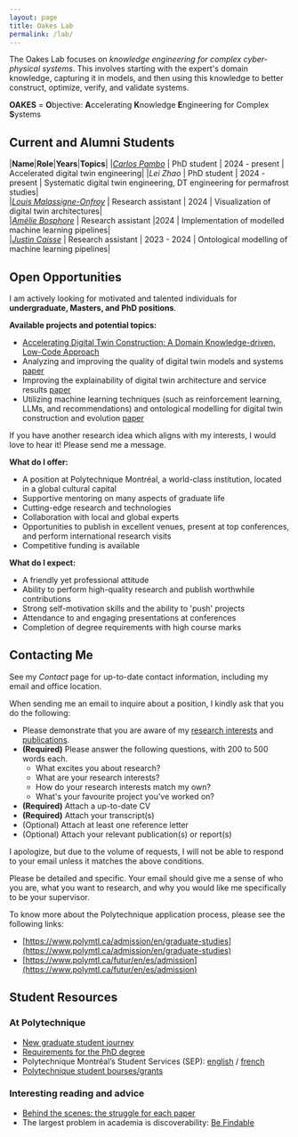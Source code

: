 ```yaml
---
layout: page
title: Oakes Lab
permalink: /lab/
---
```


The Oakes Lab focuses on *knowledge engineering for complex cyber-physical systems*. This involves starting with the expert's domain knowledge, capturing it in models, and then using this knowledge to better construct, optimize, verify, and validate systems.

**OAKES** = **O**bjective: **A**ccelerating **K**nowledge **E**ngineering for Complex **S**ystems

[//]: # (Please see the main page for a list of my varied research topics, which include digital twins, ontologies, workflows, and machine learning.)

## Current and Alumni Students

|**Name**|**Role**|**Years**|**Topics**|
|*[Carlos Pambo](https://www.linkedin.com/in/carlos-pambo/)* | PhD student | 2024 - present | Accelerated digital twin engineering|
|*Lei Zhao* | PhD student | 2024 - present | Systematic digital twin engineering, DT engineering for permafrost studies|  
|*[Louis Malassigne-Onfroy](https://www.linkedin.com/in/louismalaonfr/)* | Research assistant | 2024 | Visualization of digital twin architectures|  
|*[Amélie Bosphore](https://www.linkedin.com/in/am%C3%A9lie-bosphore-1a5997227/)* | Research assistant |2024 | Implementation of modelled machine learning pipelines|  
|*[Justin Caisse](https://www.linkedin.com/in/justin-caisse/)* | Research assistant | 2023 - 2024 | Ontological modelling of machine learning pipelines|

## Open Opportunities

I am actively looking for motivated and talented individuals for **undergraduate, Masters, and PhD positions**.

**Available projects and potential topics:**
* [Accelerating Digital Twin Construction: A Domain Knowledge-driven, Low-Code Approach](https://www.polymtl.ca/expertises/en/accelerating-digital-twin-construction-domain-knowledge-driven-low-code-approach-oakes-bentley)
* Analyzing and improving the quality of digital twin models and systems [paper](https://bentleyjoakes.github.io/assets/publications/Oakes2023%20-%20Examining%20Model%20Qualities%20and%20their%20Impact%20on%20Digital%20Twins.pdf)
* Improving the explainability of digital twin architecture and service results [paper](https://bentleyjoakes.github.io/assets/publications/Gil2024-Towards_a_Systematic_Reporting_Framework_for_Digital_Twins.pdf)
* Utilizing machine learning techniques (such as reinforcement learning, LLMs, and recommendations) and ontological modelling for digital twin construction and evolution [paper](https://bentleyjoakes.github.io/assets/publications/Oakes2024-Towards_Ontological_Service-Driven_Engineering_of_Digital_Twins.pdf)

If you have another research idea which aligns with my interests, I would love to hear it! Please send me a message.

**What do I offer:**
* A position at Polytechnique Montréal, a world-class institution, located in a global cultural capital
* Supportive mentoring on many aspects of graduate life
* Cutting-edge research and technologies
* Collaboration with local and global experts
* Opportunities to publish in excellent venues, present at top conferences, and perform international research visits
* Competitive funding is available

**What do I expect:**
* A friendly yet professional attitude
* Ability to perform high-quality research and publish worthwhile contributions
* Strong self-motivation skills and the ability to 'push' projects
* Attendance to and engaging presentations at conferences
* Completion of degree requirements with high course marks

## Contacting Me

See my _Contact_ page for up-to-date contact information, including my email and office location.

When sending me an email to inquire about a position, I kindly ask that you do the following:
* Please demonstrate that you are aware of my [research interests](https://www.polymtl.ca/expertises/en/oakes-bentley) and [publications](https://bentleyjoakes.github.io/publications/).
* **(Required)** Please answer the following questions, with 200 to 500 words each.
  * What excites you about research?
  * What are your research interests?
  * How do your research interests match my own?
  * What's your favourite project you've worked on?
* **(Required)** Attach a up-to-date CV
* **(Required)** Attach your transcript(s)
* (Optional) Attach at least one reference letter
* (Optional) Attach your relevant publication(s) or report(s)

I apologize, but due to the volume of requests, I will not be able to respond to your email unless it matches the above conditions.

Please be detailed and specific. Your email should give me a sense of who you are, what you want to research, and why you would like me specifically to be your supervisor.

To know more about the Polytechnique application process, please see the following links:

* [https://www.polymtl.ca/admission/en/graduate-studies](https://www.polymtl.ca/admission/en/graduate-studies)
* [https://www.polymtl.ca/futur/en/es/admission](https://www.polymtl.ca/futur/en/es/admission)


## Student Resources

### At Polytechnique
* [New graduate student journey](https://www.polymtl.ca/gopoly/en/new-student-journey/new-student-journey-graduate-studies)
* [Requirements for the PhD degree](https://www.polymtl.ca/programmes/programmes/doctorat-en-genie-informatique)
* Polytechnique Montréal’s Student Services (SEP): [english](https://etudiant.polymtl.ca/sep/en/) / [french](https://etudiant.polymtl.ca/sep/)
* [Polytechnique student bourses/grants](https://www.polymtl.ca/aide-financiere/bourses/recherche)

### Interesting reading and advice
* [Behind the scenes: the struggle for each paper](https://jeffhuang.com/struggle_for_each_paper/)
* The largest problem in academia is discoverability: [Be Findable](https://registerspill.thorstenball.com/p/be-findable)